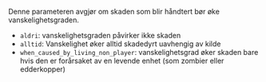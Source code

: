 Denne parameteren avgjør om skaden som blir håndtert bør øke vanskelighetsgraden.

- `aldri`: vanskelighetsgraden påvirker ikke skaden
- `alltid`: Vanskelighet øker alltid skadedyrt uavhengig av kilde
- `when_caused_by_living_non_player`: vanskelighetsgrad øker skaden bare hvis den er forårsaket av en levende enhet
  (som zombier eller edderkopper)
